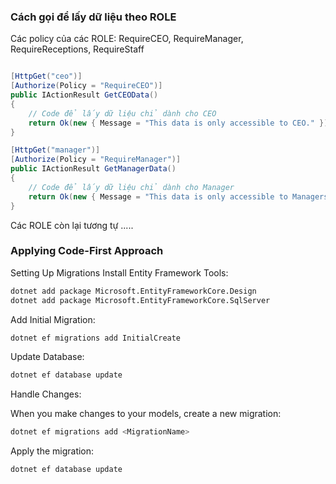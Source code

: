 ﻿### Cách gọi để lấy dữ liệu theo ROLE

Các policy của các ROLE: RequireCEO, RequireManager, RequireReceptions, RequireStaff
```csharp

[HttpGet("ceo")]
[Authorize(Policy = "RequireCEO")]
public IActionResult GetCEOData()
{
    // Code để lấy dữ liệu chỉ dành cho CEO
    return Ok(new { Message = "This data is only accessible to CEO." });
}

[HttpGet("manager")]
[Authorize(Policy = "RequireManager")]
public IActionResult GetManagerData()
{
    // Code để lấy dữ liệu chỉ dành cho Manager
    return Ok(new { Message = "This data is only accessible to Managers." });
}
```
Các ROLE còn lại tương tự
.....

### Applying Code-First Approach
Setting Up Migrations
Install Entity Framework Tools:

```bash
dotnet add package Microsoft.EntityFrameworkCore.Design
dotnet add package Microsoft.EntityFrameworkCore.SqlServer
```

Add Initial Migration:

```bash
dotnet ef migrations add InitialCreate
```

Update Database:

```bash
dotnet ef database update
```

Handle Changes:

When you make changes to your models, create a new migration:
```bash
dotnet ef migrations add <MigrationName>
```

Apply the migration:
```bash
dotnet ef database update
```